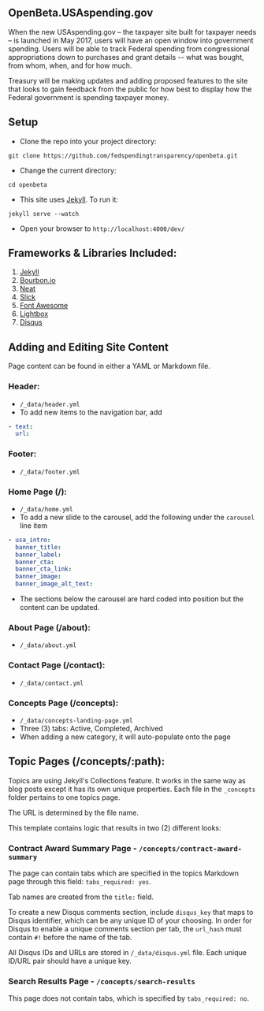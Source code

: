 ## OpenBeta.USAspending.gov

When the new USAspending.gov – the taxpayer site built for taxpayer needs – is launched in May 2017, users will have an open window into government spending. Users will be able to track Federal spending from congressional appropriations down to purchases and grant details -- what was bought, from whom, when, and for how much.

Treasury will be making updates and adding proposed features to the site that looks to gain feedback from the public for how best to display how the Federal government is spending taxpayer money.

## Setup

* Clone the repo into your project directory:

```
git clone https://github.com/fedspendingtransparency/openbeta.git
```

* Change the current directory:

```
cd openbeta
```

* This site uses [Jekyll](https://jekyllrb.com/). To run it:

```
jekyll serve --watch
```

* Open your browser to `http://localhost:4000/dev/`

## Frameworks & Libraries Included:

1. [Jekyll](https://jekyllrb.com/)
2. [Bourbon.io](http://bourbon.io/)
3. [Neat](http://neat.bourbon.io/)
4. [Slick](http://kenwheeler.github.io/slick/)
5. [Font Awesome](https://fortawesome.github.io/Font-Awesome/)
6. [Lightbox](http://lokeshdhakar.com/projects/lightbox2/)
7. [Disqus](https://disqus.com/)

## Adding and Editing Site Content

Page content can be found in either a YAML or Markdown file.

### Header:

* `/_data/header.yml`
* To add new items to the navigation bar, add
```yaml
- text:
  url:
```

### Footer:

* `/_data/footer.yml`

### Home Page (/):

* `/_data/home.yml`
* To add a new slide to the carousel, add the following under the `carousel` line item
```yaml
- usa_intro:
  banner_title:
  banner_label:
  banner_cta:
  banner_cta_link:
  banner_image:
  banner_image_alt_text:
```
* The sections below the carousel are hard coded into position but the content can be updated.

### About Page (/about):

* `/_data/about.yml`

### Contact Page (/contact):

* `/_data/contact.yml`

### Concepts Page (/concepts):

* `/_data/concepts-landing-page.yml`
* Three (3) tabs: Active, Completed, Archived
* When adding a new category, it will auto-populate onto the page

## Topic Pages (/concepts/:path):

Topics are using Jekyll's Collections feature. It works in the same way as blog posts except it has its own unique properties. Each file in the `_concepts` folder pertains to one topics page.

The URL is determined by the file name.

This template contains logic that results in two (2) different looks:

### Contract Award Summary Page - `/concepts/contract-award-summary`

The page can contain tabs which are specified in the topics Markdown page through this field: `tabs_required: yes`.

Tab names are created from the `title:` field.

To create a new Disqus comments section, include `disqus_key` that maps to Disqus identifier, which can be any unique ID of your choosing. In order for Disqus to enable a unique comments section per tab, the `url_hash` must contain `#!` before the name of the tab.

All Disqus IDs and URLs are stored in `/_data/disqus.yml` file. Each unique ID/URL pair should have a unique key.

### Search Results Page - `/concepts/search-results`

This page does not contain tabs, which is specified by `tabs_required: no`.